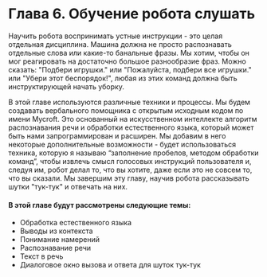 # Глава 6. Обучение робота слушать

Научить робота воспринимать устные инструкции - это целая отдельная дисциплина. Машина должна не просто распознавать отдельные слова или какие-то банальные фразы. Мы хотим, чтобы он мог реагировать на достаточно большое разнообразие фраз. Можно сказать: "Подбери игрушки." или "Пожалуйста, подбери все игрушки." или "Убери этот беспорядок!", любая из этих команд должна быть инструктирующей начать уборку. 

В этой главе используются различные техники и процессы. Мы будем создавать вербального помощника с открытым исходным кодом по имени Mycroft. Это основанный на искусственном интеллекте алгоритм распознавания речи и обработки естественного языка, который может быть нами запрограммирован и расширен. Мы добавим в него некоторые дополнительные возможности - будет использоваться техника, которую я называю “заполнение пробелов, методом обработки команд”, чтобы извлечь смысл голосовых инструкций пользователя и, следуя им, робот делал то, что вы хотите, даже если это не совсем то, что вы сказали. Мы завершим эту главу, научив робота рассказывать шутки "тук-тук" и отвечать на них.

#### **В этой главе будут рассмотрены следующие темы:**

*   Обработка естественного языка
* Выводы из контекста
* Понимание намерений
* Распознавание речи
* Текст в речь
* Диалоговое окно вызова и ответа для шуток тук-тук

